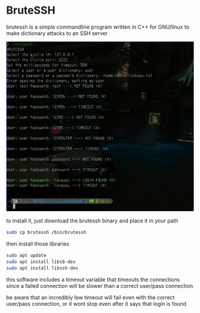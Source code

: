 # BruteSSH
brutessh is a simple commandline program written in C++ for GNU/linux to make dictionary attacks to an SSH server

![image](https://raw.githubusercontent.com/CaptainLainist/brutessh/main/test.png)

to install it, just download the brutessh binary and place it in your path

```bash
sudo cp brutessh /bin/brutessh
```

then install those libraries

```bash
sudo apt update
sudo apt install libc6-dev
sudo apt install libssh-dev
```

this software includes a timeout variable that timeouts the connections since a failed connection will be slower than a correct user/pass connection

be aware that an incredibly low timeout will fail even with the correct user/pass connection, or it wont stop even after it says that login is found
